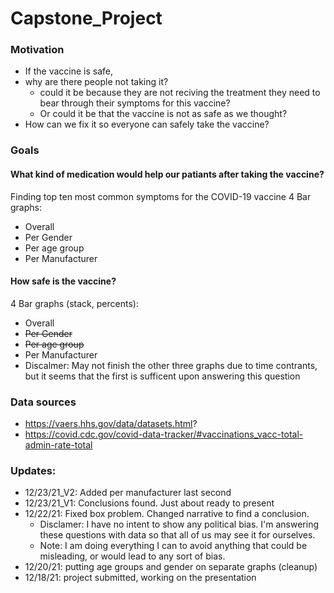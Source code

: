 # Capstone_Project

### Motivation
 - If the vaccine is safe, 
 - why are there people not taking it?
   - could it be because they are not reciving the treatment they need to bear through their symptoms for this vaccine?
   - Or could it be that the vaccine is not as safe as we thought?
 - How can we fix it so everyone can safely take the vaccine?

### Goals

#### What kind of medication would help our patiants after taking the vaccine?
Finding top ten most common symptoms for the COVID-19 vaccine
4 Bar graphs:
 - Overall
 - Per Gender
 - Per age group
 - Per Manufacturer

#### How safe is the vaccine?
4 Bar graphs (stack, percents):
 - Overall
 - <strike>Per Gender
 - Per age group</strike> 
 - Per Manufacturer
 - Discalmer: May not finish the other three graphs due to time contrants, but it seems that the first is sufficent upon answering this question

### Data sources

- https://vaers.hhs.gov/data/datasets.html?
- https://covid.cdc.gov/covid-data-tracker/#vaccinations_vacc-total-admin-rate-total

### Updates:
 - 12/23/21_V2: Added per manufacturer last second
 - 12/23/21_V1: Conclusions found. Just about ready to present
 - 12/22/21: Fixed box problem. Changed narrative to find a conclusion.
   - Disclamer: I have no intent to show any political bias. I'm answering these questions with data so that all of us may see it for ourselves.
   - Note: I am doing everything I can to avoid anything that could be misleading, or would lead to any sort of bias.
 - 12/20/21: putting age groups and gender on separate graphs (cleanup)
 - 12/18/21: project submitted, working on the presentation

